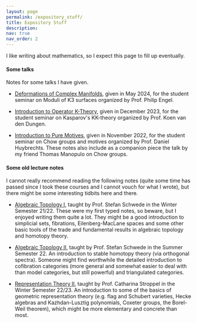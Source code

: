 ```yaml
---
layout: page
permalink: /expository_stuff/
title: Expository Stuff
description:
nav: true
nav_order: 2
---
```


I like writing about mathematics, so I expect this page to fill up eventually.

#### Some talks

Notes for some talks I have given.

- [Deformations of Complex Manifolds]({{https://lrnmhl.github.io}}/assets/pdf/talks/Deformations_of_Complex_Manifolds_Talk.pdf), given in May 2024, for the student seminar on Moduli of K3 surfaces organized by Prof. Philip Engel.

- [Introduction to Operator K-Theory]({{https://lrnmhl.github.io}}/assets/pdf/talks/Operator_K-Theory_Talk.pdf), given in December 2023, for the student seminar on Kasparov's KK-theory organized by Prof. Koen van den Dungen.

- [Introduction to Pure Motives]({{https://lrnmhl.github.io}}/assets/pdf/talks/Chow_Groups_and_Pure_Motives_Talks.pdf), given in November 2022, for the student seminar on Chow groups and motives organized by Prof. Daniel Huybrechts. These notes also include as a companion piece the talk by my friend Thomas Manopulo on Chow groups.

#### Some old lecture notes

I cannot really recommend reading the following notes (quite some time has passed since I took these courses and I cannot vouch for what I wrote), but there might be some interesting tidbits here and there.

- [Algebraic Topology I]({{https://lrnmhl.github.io}}/assets/pdf/old_lecture_notes/AT1.pdf), taught by Prof. Stefan Schwede in the Winter Semester 21/22. These were my first typed notes, so beware, but I enjoyed writing them quite a lot. They might be a good introduction to simplicial sets, fibrations, Eilenberg-MacLane spaces and some other basic tools of the trade and fundamental results in algebraic topology and homotopy theory.

- [Algebraic Topology II]({{https://lrnmhl.github.io}}/assets/pdf/old_lecture_notes/AT2.pdf), taught by Prof. Stefan Schwede in the Summer Semester 22. An introduction to stable homotopy theory (via orthogonal spectra). Someone might find worthwhile the detailed introduction to cofibration categories (more general and somewhat easier to deal with than model categories, but still powerful) and triangulated categories.

- [Representation Theory II]({{https://lrnmhl.github.io}}/assets/pdf/old_lecture_notes/RT2.pdf), taught by Prof. Catharina Stroppel in the Winter Semester 22/23. An introduction to some of the basics of geometric representation theory (e.g. flag and Schubert varieties, Hecke algebras and Kazhdan-Lusztig polynomials, Coxeter groups, the Borel-Weil theorem), which might be more elementary and concrete than most.

